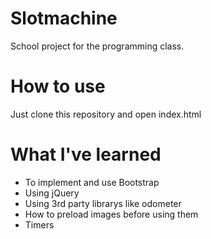 # Slotmachine
School project for the programming class.

# How to use
Just clone this repository and open index.html

# What I've learned
* To implement and use Bootstrap
* Using jQuery
* Using 3rd party librarys like odometer
* How to preload images before using them
* Timers
